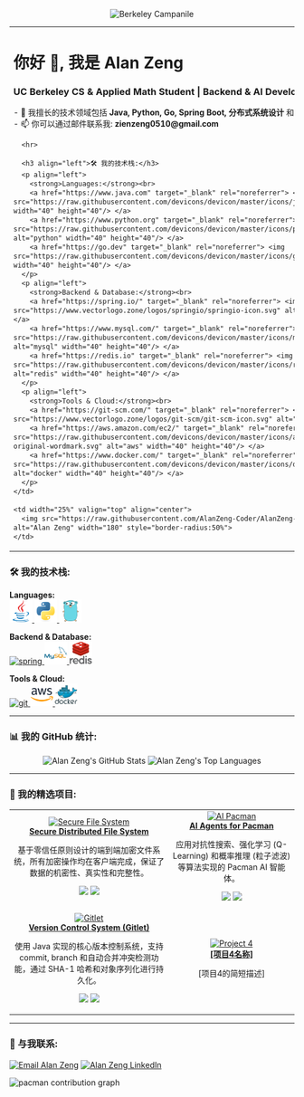 <p align="center">
  <img src="https://news.berkeley.edu/wp-content/uploads/2020/03/Campanile_sunset_750.jpg" alt="Berkeley Campanile" width="900">
</p>

<table>
  <tr>
    <td width="75%" valign="top">
      <h1 align="left">你好 👋, 我是 Alan Zeng</h1>
      <h3 align="left">UC Berkeley CS & Applied Math Student | Backend & AI Developer</h3>
      <p>
        - 💬 我擅长的技术领域包括 <b>Java, Python, Go, Spring Boot, 分布式系统设计</b> 和 <b>AI 算法</b>。<br>
        - 📫 你可以通过邮件联系我: <b>zienzeng0510@gmail.com</b>
      </p>
      
      <hr>

      <h3 align="left">🛠️ 我的技术栈:</h3>
      <p align="left">
        <strong>Languages:</strong><br>
        <a href="https://www.java.com" target="_blank" rel="noreferrer"> <img src="https://raw.githubusercontent.com/devicons/devicon/master/icons/java/java-original.svg" alt="java" width="40" height="40"/> </a>
        <a href="https://www.python.org" target="_blank" rel="noreferrer"> <img src="https://raw.githubusercontent.com/devicons/devicon/master/icons/python/python-original.svg" alt="python" width="40" height="40"/> </a>
        <a href="https://go.dev" target="_blank" rel="noreferrer"> <img src="https://raw.githubusercontent.com/devicons/devicon/master/icons/go/go-original.svg" alt="go" width="40" height="40"/> </a>
      </p>
      <p align="left">
        <strong>Backend & Database:</strong><br>
        <a href="https://spring.io/" target="_blank" rel="noreferrer"> <img src="https://www.vectorlogo.zone/logos/springio/springio-icon.svg" alt="spring" width="40" height="40"/> </a>
        <a href="https://www.mysql.com/" target="_blank" rel="noreferrer"> <img src="https://raw.githubusercontent.com/devicons/devicon/master/icons/mysql/mysql-original-wordmark.svg" alt="mysql" width="40" height="40"/> </a>
        <a href="https://redis.io" target="_blank" rel="noreferrer"> <img src="https://raw.githubusercontent.com/devicons/devicon/master/icons/redis/redis-original-wordmark.svg" alt="redis" width="40" height="40"/> </a>
      </p>
      <p align="left">
        <strong>Tools & Cloud:</strong><br>
        <a href="https://git-scm.com/" target="_blank" rel="noreferrer"> <img src="https://www.vectorlogo.zone/logos/git-scm/git-scm-icon.svg" alt="git" width="40" height="40"/> </a>
        <a href="https://aws.amazon.com/ec2/" target="_blank" rel="noreferrer"> <img src="https://raw.githubusercontent.com/devicons/devicon/master/icons/amazonwebservices/amazonwebservices-original-wordmark.svg" alt="aws" width="40" height="40"/> </a>
        <a href="https://www.docker.com/" target="_blank" rel="noreferrer"> <img src="https://raw.githubusercontent.com/devicons/devicon/master/icons/docker/docker-original-wordmark.svg" alt="docker" width="40" height="40"/> </a>
      </p>
    </td>
    
    <td width="25%" valign="top" align="center">
      <img src="https://raw.githubusercontent.com/AlanZeng-Coder/AlanZeng-Coder/main/assets/MyPicture.jpg" alt="Alan Zeng" width="180" style="border-radius:50%">
    </td>
  </tr>
</table>

<h3 align="left">🛠️ 我的技术栈:</h3>
<p align="left">
  <strong>Languages:</strong><br>
  <a href="https://www.java.com" target="_blank" rel="noreferrer"> <img src="https://raw.githubusercontent.com/devicons/devicon/master/icons/java/java-original.svg" alt="java" width="40" height="40"/> </a>
  <a href="https://www.python.org" target="_blank" rel="noreferrer"> <img src="https://raw.githubusercontent.com/devicons/devicon/master/icons/python/python-original.svg" alt="python" width="40" height="40"/> </a>
  <a href="https://go.dev" target="_blank" rel="noreferrer"> <img src="https://raw.githubusercontent.com/devicons/devicon/master/icons/go/go-original.svg" alt="go" width="40" height="40"/> </a>
</p>
<p align="left">
  <strong>Backend & Database:</strong><br>
  <a href="https://spring.io/" target="_blank" rel="noreferrer"> <img src="https://www.vectorlogo.zone/logos/springio/springio-icon.svg" alt="spring" width="40" height="40"/> </a>
  <a href="https://www.mysql.com/" target="_blank" rel="noreferrer"> <img src="https://raw.githubusercontent.com/devicons/devicon/master/icons/mysql/mysql-original-wordmark.svg" alt="mysql" width="40" height="40"/> </a>
  <a href="https://redis.io" target="_blank" rel="noreferrer"> <img src="https://raw.githubusercontent.com/devicons/devicon/master/icons/redis/redis-original-wordmark.svg" alt="redis" width="40" height="40"/> </a>
</p>
<p align="left">
  <strong>Tools & Cloud:</strong><br>
  <a href="https://git-scm.com/" target="_blank" rel="noreferrer"> <img src="https://www.vectorlogo.zone/logos/git-scm/git-scm-icon.svg" alt="git" width="40" height="40"/> </a>
  <a href="https://aws.amazon.com/ec2/" target="_blank" rel="noreferrer"> <img src="https://raw.githubusercontent.com/devicons/devicon/master/icons/amazonwebservices/amazonwebservices-original-wordmark.svg" alt="aws" width="40" height="40"/> </a>
  <a href="https://www.docker.com/" target="_blank" rel="noreferrer"> <img src="https://raw.githubusercontent.com/devicons/devicon/master/icons/docker/docker-original-wordmark.svg" alt="docker" width="40" height="40"/> </a>
</p>

---

<h3 align="left">📊 我的 GitHub 统计:</h3>
<p align="center">
  <img align="center" src="https://github-readme-stats.vercel.app/api?username=AlanZeng-Coder&show_icons=true&locale=en&theme=tokyonight&count_private=true" alt="Alan Zeng's GitHub Stats" />
  <img align="center" src="https://github-readme-stats.vercel.app/api/top-langs?username=AlanZeng-Coder&show_icons=true&locale=en&layout=compact&theme=tokyonight" alt="Alan Zeng's Top Languages" />
</p>

---

<h3 align="left">🚀 我的精选项目:</h3>
<table border="0" align="center">
  <tr align="center">
    <td>
      <a href="[你的“安全分布式文件系统”项目链接]">
        <img src="[项目的截图或Logo]" width="220px" alt="Secure File System"/>
      </a>
      <br>
      <strong><a href="[你的“安全分布式文件系统”项目链接]">Secure Distributed File System</a></strong>
      <br>
      <p>基于零信任原则设计的端到端加密文件系统，所有加密操作均在客户端完成，保证了数据的机密性、真实性和完整性。</p>
      <p>
        <img src="https://img.shields.io/badge/Go-00ADD8?style=for-the-badge&logo=go&logoColor=white">
        <img src="https://img.shields.io/badge/Cryptography-007396?style=for-the-badge&logo=lock&logoColor=white">
      </p>
    </td>
    <td>
      <a href="[你的“AI Pacman”项目链接]">
        <img src="[项目的截图或Logo]" width="220px" alt="AI Pacman"/>
      </a>
      <br>
      <strong><a href="[你的“AI Pacman”项目链接]">AI Agents for Pacman</a></strong>
      <br>
      <p>应用对抗性搜索、强化学习 (Q-Learning) 和概率推理 (粒子滤波) 等算法实现的 Pacman AI 智能体。</p>
      <p>
        <img src="https://img.shields.io/badge/Python-3776AB?style=for-the-badge&logo=python&logoColor=white">
        <img src="https://img.shields.io/badge/AI-4A90E2?style=for-the-badge&logo=openai&logoColor=white">
      </p>
    </td>
  </tr>
  <tr align="center">
    <td>
      <a href="[你的“Gitlet”项目链接]">
        <img src="[项目的截图或Logo]" width="220px" alt="Gitlet"/>
      </a>
      <br>
      <strong><a href="[你的“Gitlet”项目链接]">Version Control System (Gitlet)</a></strong>
      <br>
      <p>使用 Java 实现的核心版本控制系统，支持 commit, branch 和自动合并冲突检测功能，通过 SHA-1 哈希和对象序列化进行持久化。</p>
      <p>
        <img src="https://img.shields.io/badge/Java-ED8B00?style=for-the-badge&logo=openjdk&logoColor=white">
        <img src="https://img.shields.io/badge/JUnit-25A162?style=for-the-badge&logo=junit5&logoColor=white">
      </p>
    </td>
    <td>
      <a href="[你的第四个项目链接]">
        <img src="[项目的截图或Logo]" width="220px" alt="Project 4"/>
      </a>
      <br>
      <strong><a href="[你的第四个项目链接]">[项目4名称]</a></strong>
      <br>
      <p>[项目4的简短描述]</p>
      <p>
        </p>
    </td>
  </tr>
</table>

---

<h3 align="left">🤝 与我联系:</h3>
<p align="left">
  <a href="mailto:zienzeng0510@gmail.com" target="blank"><img align="center" src="https://img.shields.io/badge/Email-D14836?style=for-the-badge&logo=gmail&logoColor=white" alt="Email Alan Zeng" /></a>
  <a href="[你的领英(LinkedIn)主页链接]" target="blank"><img align="center" src="https://img.shields.io/badge/LinkedIn-0077B5?style=for-the-badge&logo=linkedin&logoColor=white" alt="Alan Zeng LinkedIn" /></a>
</p>

<picture>
  <source media="(prefers-color-scheme: dark)" srcset="https://raw.githubusercontent.com/maurodesouza/maurodesouza/output/pacman-contribution-graph-dark.svg">
  <source media="(prefers-color-scheme: light)" srcset="https://raw.githubusercontent.com/maurodesouza/maurodesouza/output/pacman-contribution-graph.svg">
  <img alt="pacman contribution graph" src="https://raw.githubusercontent.com/maurodesouza/maurodesouza/output/pacman-contribution-graph.svg">
</picture>


